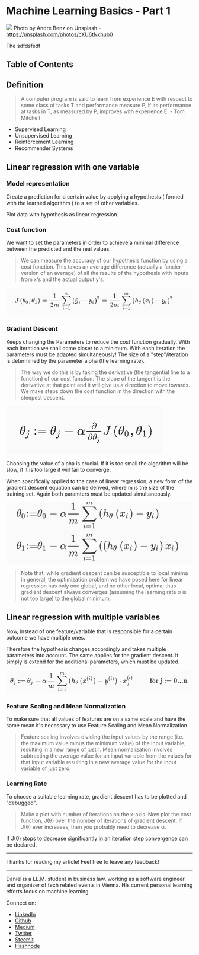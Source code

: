 # Machine Learning Basics - Part 1

[<img src="https://images.unsplash.com/photo-1493514789931-586cb221d7a7?ixlib=rb-0.3.5&ixid=eyJhcHBfaWQiOjEyMDd9&s=f8ab2656cca1f3fadd0cc4e254b27c8d&auto=format&fit=crop&w=2251&q=80">](
https://unsplash.com/photos/cXU6tNxhub0)
Photo by Andre Benz on Unsplash - https://unsplash.com/photos/cXU6tNxhub0

The sdfdsfsdf


## Table of Contents

## Definition

>A computer program is said to learn from experience E with respect to some class of tasks T and performance measure P, if its performance at tasks in T, as measured by P, improves with experience E. - Tom Mitchell

- Supervised Learning
- Unsupervised Learning
- Reinforcement Learning
- Recommender Systems

## Linear regression with one variable

### Model representation

Create a prediction for a certain value by applying a hypothesis ( formed with the learned algorithm ) to a set of other variables. 

Plot data with hypothesis as linear regression.

### Cost function

We want to set the parameters in order to achieve a minimal difference between the predicted and the real values.

> We can measure the accuracy of our hypothesis function by using a cost function. This takes an average difference (actually a fancier version of an average) of all the results of the hypothesis with inputs from x's and the actual output y's.

![costfunction](../assets/mlIntro/costFunction.png)

### Gradient Descent

Keeps changing the Parameters to reduce the cost function gradually. With each iteration we shall come closer to a minimum. With each iteration the parameters must be adapted simultaneously! The size of a "step"/iteration is determined by the parameter alpha (the learning rate).

>The way we do this is by taking the derivative (the tangential line to a function) of our cost function. The slope of the tangent is the derivative at that point and it will give us a direction to move towards. We make steps down the cost function in the direction with the steepest descent.

![costfunction](../assets/mlIntro/gradientDescent.png)

Choosing the value of alpha is crucial. If it is too small the algorithm will be slow, if it is too large it will fail to converge. 

When specifically applied to the case of linear regression, a new form of the gradient descent equation can be derived, where m is the size of the training set. Again both paramters must be updated simultaneously.

![costfunction](../assets/mlIntro/gradientDescentLR.png)

>Note that, while gradient descent can be susceptible to local minima in general, the optimization problem we have posed here for linear regression has only one global, and no other local, optima; thus gradient descent always converges (assuming the learning rate α is not too large) to the global minimum.

## Linear regression with multiple variables

Now, instead of one feature/variable that is responsible for a certain outcome we have multiple ones.

Therefore the hypothesis changes accordingly and takes multiple parameters into account. The same applies for the gradient descent. It simply is extend for the additional parameters, which must be updated.

![costfunction](../assets/mlIntro/logisticRegGD.png)

### Feature Scaling and Mean Normalization

To make sure that all values of features are on a same scale and have the same mean it's necessary to use Feature Scaling and Mean Normalization.

>Feature scaling involves dividing the input values by the range (i.e. the maximum value minus the minimum value) of the input variable, resulting in a new range of just 1. Mean normalization involves subtracting the average value for an input variable from the values for that input variable resulting in a new average value for the input variable of just zero.

### Learning Rate

To choose a suitable learning rate, gradient descent has to be plotted and "debugged".

> Make a plot with number of iterations on the x-axis. Now plot the cost function, J(θ) over the number of iterations of gradient descent. If J(θ) ever increases, then you probably need to decrease α.

If J(0) stops to decrease significantly in an iteration step convergence can be declared.

---

Thanks for reading my article! Feel free to leave any feedback! 

---

Daniel is a LL.M. student in business law, working as a software engineer and organizer of tech related events in Vienna. 
His current personal learning efforts focus on machine learning. 

Connect on:
- [LinkedIn](https://www.linkedin.com/in/createdd) 
- [Github](https://github.com/DDCreationStudios)
- [Medium](https://medium.com/@ddcreationstudi)
- [Twitter](https://twitter.com/DDCreationStudi)
- [Steemit](https://steemit.com/@createdd)
- [Hashnode](https://hashnode.com/@DDCreationStudio)

<!-- Written by Daniel Deutsch (deudan1010@gmail.com) -->